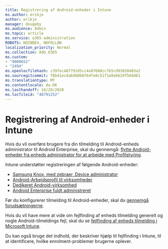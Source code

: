 ```yaml
---
title: Registrering af Android-enheder i Intune
ms.author: erikje
author: erikje
manager: dougeby
ms.audience: Admin
ms.topic: article
ms.service: o365-administration
ROBOTS: NOINDEX, NOFOLLOW
localization_priority: Normal
ms.collection: Adm_O365
ms.custom:
- "9000652"
- "2494"
ms.openlocfilehash: c39fec48f791d5cc4a97688cc7b5cd93010403a2
ms.sourcegitcommit: f8b41ecda6db0b8f64fe0c51f1e8e6619f504d61
ms.translationtype: MT
ms.contentlocale: da-DK
ms.lasthandoff: 10/28/2020
ms.locfileid: "48791252"
---
```

# <a name="enrolling-android-devices-into-intune"></a>Registrering af Android-enheder i Intune

Hvis du vil overføre brugere fra din tilmelding til Android-enheds administrator til Android Enterprise, skal du gennemgå: [flytte Android-enheder fra enheds administrator for at arbejde med Profilstyring](https://docs.microsoft.com/mem/intune/enrollment/android-move-device-admin-work-profile).

Intune understøtter registreringen af følgende Android-enheder:  

- [Samsung Knox, med zebraer, Device administrator](https://docs.microsoft.com/mem/intune/enrollment/android-enroll-device-administrator)
- [Android-Arbejdsprofil til virksomheder](https://docs.microsoft.com/mem/intune/enrollment/android-enterprise-overview)
- [Dedikeret Android-virksomhed](https://docs.microsoft.com/mem/intune/enrollment/android-dedicated-devices-fully-managed-enroll)
- [Android Enterprise fuldt administreret](https://docs.microsoft.com/mem/intune/enrollment/android-fully-managed-enroll)

Før du konfigurerer tilmelding til Android-enheder, skal du [gennemgå forudsætningerne](https://docs.microsoft.com/intune/enrollment/android-enroll).  

Hvis du vil have mere at vide om fejlfinding af enheds tilmelding generelt og nogle Android-tilmeldings fejl, skal du se [fejlfinding af enheds tilmelding i Microsoft Intune](https://docs.microsoft.com/mem/intune/enrollment/troubleshoot-android-enrollment).

Du kan også bruge det indhold, der beskriver hjælp til fejlfinding i Intune, til at identificere, hvilke enrolment-problemer brugerne oplever.
